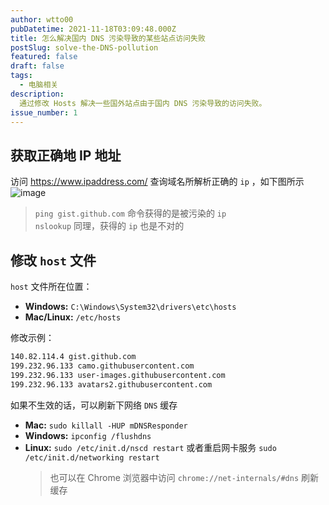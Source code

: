 ```yaml
---
author: wtto00
pubDatetime: 2021-11-18T03:09:48.000Z
title: 怎么解决国内 DNS 污染导致的某些站点访问失败
postSlug: solve-the-DNS-pollution
featured: false
draft: false
tags:
  - 电脑相关
description:
  通过修改 Hosts 解决一些国外站点由于国内 DNS 污染导致的访问失败。
issue_number: 1
---
```


## 获取正确地 IP 地址

访问 <https://www.ipaddress.com/> 查询域名所解析正确的 `ip` ，如下图所示
![image](https://user-images.githubusercontent.com/30424139/104818580-5b5dbe00-5820-11eb-80a4-445fdc839fb8.png)

> `ping gist.github.com` 命令获得的是被污染的 `ip`  
> `nslookup` 同理，获得的 `ip` 也是不对的

## 修改 `host` 文件

`host` 文件所在位置：

- **Windows:** `C:\Windows\System32\drivers\etc\hosts`
- **Mac/Linux:** `/etc/hosts`

修改示例：

```txt
140.82.114.4 gist.github.com
199.232.96.133 camo.githubusercontent.com
199.232.96.133 user-images.githubusercontent.com
199.232.96.133 avatars2.githubusercontent.com
```

如果不生效的话，可以刷新下网络 `DNS` 缓存

- **Mac:** `sudo killall -HUP mDNSResponder`
- **Windows:** `ipconfig /flushdns`
- **Linux:** `sudo /etc/init.d/nscd restart` 或者重启网卡服务 `sudo /etc/init.d/networking restart`
  > 也可以在 Chrome 浏览器中访问 `chrome://net-internals/#dns` 刷新缓存

